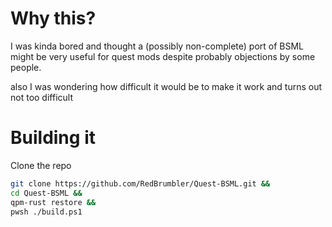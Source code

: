 # Why this?

I was kinda bored and thought a (possibly non-complete) port of BSML might be very useful for quest mods despite probably objections by some people.

also I was wondering how difficult it would be to make it work and turns out not too difficult

# Building it

Clone the repo

```bash
git clone https://github.com/RedBrumbler/Quest-BSML.git &&
cd Quest-BSML &&
qpm-rust restore &&
pwsh ./build.ps1
```